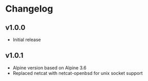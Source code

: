 # Changelog

## v1.0.0

- Initial release

## v1.0.1

- Alpine version based on Alpine 3.6
- Replaced netcat with netcat-openbsd for unix socket support